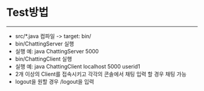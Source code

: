 # Test방법
---
- src/*.java 컴파일 -> target: bin/
- bin/ChattingServer 실행
 - 실행 예: java ChattingServer 5000
- bin/ChattingClient 실행
 - 실행 예: java ChattingClient localhost 5000 userid1
- 2개 이상의 Client를 접속시키고 각각의 콘솔에서 채팅 입력 할 경우 채팅 가능
- logout을 원할 경우 /logout을 입력
